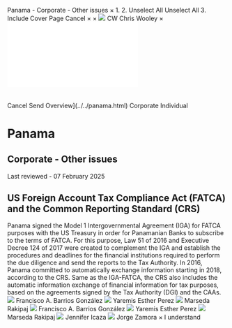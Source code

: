 Panama - Corporate - Other issues
×
1.
2.
Unselect All
Unselect All
3.
Include Cover Page
Cancel
×
×
![](../../-/media/world-wide-tax-summaries/attachments/global---chris-wooley.ashx%3Frev=ac5e5f3223b34096b1afc2a6009c7320&revision=ac5e5f32-23b3-4096-b1af-c2a6009c7320&hash=859B7ADC84DC2CBEC9760E9E6EE7DE6D0A8BFCDF)
CW
Chris Wooley
×
![](other-issues.html)
######
Cancel
Send
Overview](../../panama.html)
Corporate
Individual
# Panama
## Corporate - Other issues
Last reviewed - 07 February 2025
## US Foreign Account Tax Compliance Act (FATCA) and the Common Reporting Standard (CRS)
Panama signed the Model 1 Intergovernmental Agreement (IGA) for FATCA purposes with the US Treasury in order for Panamanian Banks to subscribe to the terms of FATCA. For this purpose, Law 51 of 2016 and Executive Decree 124 of 2017 were created to complement the IGA and establish the procedures and deadlines for the financial institutions required to perform the due diligence and send the reports to the Tax Authority.
In 2016, Panama committed to automatically exchange information starting in 2018, according to the CRS. Same as the IGA-FATCA, the CRS also includes the automatic information exchange of financial information for tax purposes, based on the agreements signed by the Tax Authority (DGI) and the CAAs.
![](../../-/media/world-wide-tax-summaries/attachments/panama---francisco-barrios.ashx%3Frev=a27cc0c4bf394c4f9fb10deab9f495ee&revision=a27cc0c4-bf39-4c4f-9fb1-0deab9f495ee&hash=D080020EACFEB25C57623DFE258B24FC4263C368)
Francisco A. Barrios González
![](../../-/media/world-wide-tax-summaries/panamayaremis-esther-perezphoto-yppng20230117163743102.ashx%3Frev=0fccc6c65dff47cf89d26ac01c58f8f4&revision=0fccc6c6-5dff-47cf-89d2-6ac01c58f8f4&hash=02EB6FB7292D0D290CA3A352D71B1C434A0DEA7D)
Yaremis Esther Perez
![](../../-/media/world-wide-tax-summaries/panamamarseda-rakipajpanama--marseda-rakipajjpg20230117180927462.ashx%3Frev=e66069296cb24b34969dd74fe8d5e9d7&revision=e6606929-6cb2-4b34-969d-d74fe8d5e9d7&hash=E7FC0D8E57F71C820A215D89ACAC4473A14199AA)
Marseda Rakipaj
![](../../-/media/world-wide-tax-summaries/attachments/panama---francisco-barrios.ashx%3Frev=a27cc0c4bf394c4f9fb10deab9f495ee&revision=a27cc0c4-bf39-4c4f-9fb1-0deab9f495ee&hash=D080020EACFEB25C57623DFE258B24FC4263C368)
Francisco A. Barrios González
![](../../-/media/world-wide-tax-summaries/panamayaremis-esther-perezphoto-yppng20230117163743102.ashx%3Frev=0fccc6c65dff47cf89d26ac01c58f8f4&revision=0fccc6c6-5dff-47cf-89d2-6ac01c58f8f4&hash=02EB6FB7292D0D290CA3A352D71B1C434A0DEA7D)
Yaremis Esther Perez
![](../../-/media/world-wide-tax-summaries/panamamarseda-rakipajpanama--marseda-rakipajjpg20230117180927462.ashx%3Frev=e66069296cb24b34969dd74fe8d5e9d7&revision=e6606929-6cb2-4b34-969d-d74fe8d5e9d7&hash=E7FC0D8E57F71C820A215D89ACAC4473A14199AA)
Marseda Rakipaj
![](../../-/media/world-wide-tax-summaries/panamajennifer-icazaphoto-jipng20230117164825731.ashx%3Frev=054bf96e7fa74ca9a73cc232717e360b&revision=054bf96e-7fa7-4ca9-a73c-c232717e360b&hash=70DFF195E4857CC77860D27FB3FD6D870EBE6F87)
Jennifer Icaza
![](../../-/media/world-wide-tax-summaries/panamajorge-zamorajorge-zamora-png20210720165246414.ashx%3Frev=52085654738e4b9a9299a274b61c87c0&revision=52085654-738e-4b9a-9299-a274b61c87c0&hash=3736F834A11ABDA38304063F5FE45F0E73577DBE)
Jorge Zamora
×
I understand